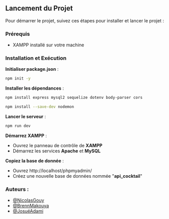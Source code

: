 ## Lancement du Projet

Pour démarrer le projet, suivez ces étapes pour installer et lancer le projet :

### Prérequis

- XAMPP installé sur votre machine

### Installation et Exécution

**Initialiser package.json** :

   ```bash
   npm init -y
   ```

**Installer les dépendances** :

   ```bash
   npm install express mysql2 sequelize dotenv body-parser cors
   ```
   ```bash
   npm install --save-dev nodemon
   ```

**Lancer le serveur** :

   ```bash
   npm run dev
   ```

**Démarrez XAMPP** :

   - Ouvrez le panneau de contrôle de **XAMPP**
   - Démarrez les services **Apache** et **MySQL**

**Copiez la base de donnée** :

   - Ouvrez http://localhost/phpmyadmin/
   - Créez une nouvelle base de données nommée "**api_cocktail**"


### Auteurs :

   - [@NicolasGouy](https://github.com/gonicolas12)
   - [@BrennMakouya](https://github.com/Brenn007)
   - [@JosuéAdami](https://github.com/Joadm973)
